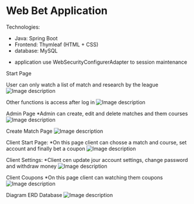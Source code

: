 # Web Bet Application

Technologies:
 - Java: Spring Boot 
 - Frontend: Thymleaf (HTML + CSS)   
 - database: MySQL 
 
 * application use WebSecurityConfigurerAdapter to session maintenance

Start Page 

User can only watch a list of match and research by the league
![Image description](https://github.com/Raval97/Web-Application_BetApi/blob/master/screens/startPage.PNG?raw=true)


Other functions is access after log in
![Image description](https://github.com/Raval97/Web-Application_BetApi/blob/master/screens/logIn.PNG?raw=true)

Admin Page
 *Admin can create, edit and delete matches and them courses
![Image description](https://github.com/Raval97/Web-Application_BetApi/blob/master/screens/admin.PNG?raw=true)

Create Match Page
![Image description](https://github.com/Raval97/Web-Application_BetApi/blob/master/screens/adminNewMatch.PNG?raw=true)

Client Start Page:
 *On this page client can chosse a match and course, set account and finally bet a coupon
![Image description](https://github.com/Raval97/Web-Application_BetApi/blob/master/screens/client.PNG?raw=true)

Client Settings:
 *Client cen update jour account settings, change password and withdraw money
![Image description](https://github.com/Raval97/Web-Application_BetApi/blob/master/screens/clientCoupons.PNG?raw=true)

Client Coupons
 *On this page client can watching them coupons
![Image description](https://github.com/Raval97/Web-Application_BetApi/blob/master/screens/clientSettings.PNG?raw=true)

Diagram ERD Database
![Image description](https://github.com/Raval97/Web-Application_BetApi/blob/master/screens/databse.PNG?raw=true)

